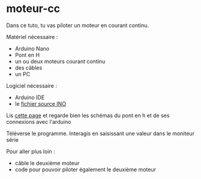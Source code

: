 # moteur-cc

Dans ce tuto, tu vas piloter un moteur en courant continu.

Matériel nécessaire :
- Arduino Nano
- Pont en H
- un ou deux moteurs courant continu
- des câbles
- un PC

Logiciel nécessaire :
- Arduino IDE
- le [fichier source INO](cc-moteur.ino)

Lis [cette page](https://arduino.blaisepascal.fr/pont-en-h-l298n/) et regarde bien les schémas du pont en h et de ses connexions avec l'arduino

Téléverse le programme.
Interagis en saisissant une valeur dans le moniteur série

Pour aller plus loin :
- câble le deuxième moteur
- code pour pouvoir piloter également le deuxième moteur
